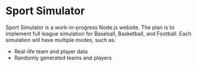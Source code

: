 # Sport Simulator

Sport Simulator is a work-in-progress Node.js website. 
The plan is to implement full league simulation for Baseball, Basketball, and Football.
Each simulation will have multiple modes, such as:
  - Real-life team and player data
  - Randomly generated teams and players

